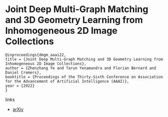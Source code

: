 # Joint Deep Multi-Graph Matching and 3D Geometry Learning from Inhomogeneous 2D Image Collections

```
@inproceedings{dmgm_aaai22,
title = {Joint Deep Multi-Graph Matching and 3D Geometry Learning from Inhomogeneous 2D Image Collections},
author = {Zhenzhang Ye and Tarun Yenamandra and Florian Bernard and Daniel Cremers},
booktitle = {Proceedings of the Thirty-Sixth Conference on Association for the Advancement of Artificial Intelligence (AAAI)},
year = {2022}
}
```

links
- [arXiv](https://arxiv.org/abs/2103.17229)
